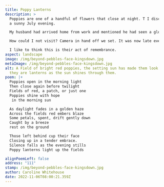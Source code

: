 ```yaml
---
title: Poppy Lanterns
description: >
  Poppies are one of a handful of flowers that close at night. T I discovered on
  a sunny July evening.

  My husband had arrived home from work and mentioned he had seen a glorious field of poppies on his travels. 

  How could I not visit? Camera in hand off we set. It was now late evening and we found the field to be bathed in the last of the setting sun's golden rays. The poppies had closed up shop for the day, it is apparently what they do and in this seemingly simple act, the field appeared to glow with little red lights. How enchanting. 

  I like to think this is their act of remembrance.
aspect: landscape
image: /img/beyond-pebbles-face-kingsdown.jpg
metaImage: /img/beyond-pebbles-face-kingsdown.jpg
alt: A Field of bright red poppies, the setting sun has made them look as if
  they are lanterns as the sun shines through them.
poem: |+
  Poppies open in the morning light
  Then close again before twilight
  Fields of red, a patch, or just one
  Poppies shine with hope
   in the morning sun

  As daylight fades in a golden haze
  Across the fields red embers blaze
  Some petals, spent, drift gently down
  Caught by a breeze
  rest on the ground

  Those left behind cup their face
  Closing up in a tender embrace.
  Silence falls as the evening stills
  Poppy lanterns light up the fields

alignPoemLeft: false
address: "111"
stamp: /img/beyond-pebbles-face-kingsdown.jpg
author: Caroline Whitehouse
date: 2022-11-06T08:00:21.359Z
---
```

